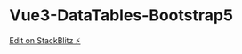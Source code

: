 # Vue3-DataTables-Bootstrap5

[Edit on StackBlitz ⚡️](https://stackblitz.com/edit/datatables-net-vue3-bootstrap5-nqahqy)
